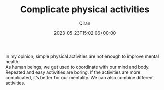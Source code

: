 ﻿---
title: Complicate physical activities
author: Qiran
type: post
date: 2023-05-23T15:02:06+00:00
aliases: ["/complicate-physical-activities/"]
xyz_twap:
  - 1
tags:
  - Health

---
In my opinion, simple physical activities are not enough to improve mental health.  
As human beings, we get used to coordinate with our mind and body. Repeated and easy activities are boring. If the activities are more complicated, it&#8217;s better for our mentality. We can also combine different activities.
